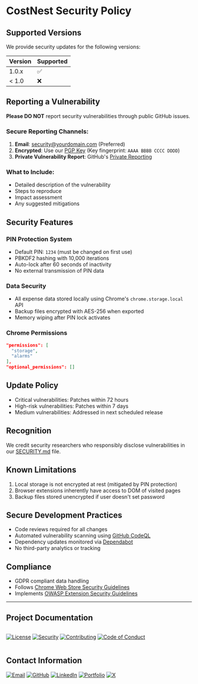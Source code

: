 
# CostNest Security Policy

##  Supported Versions
We provide security updates for the following versions:

| Version | Supported          |
|---------|--------------------|
| 1.0.x   | :white_check_mark: |
| < 1.0   | :x:                |

##  Reporting a Vulnerability

**Please DO NOT** report security vulnerabilities through public GitHub issues.

### Secure Reporting Channels:
1. **Email**: security@yourdomain.com (Preferred)
2. **Encrypted**: Use our [PGP Key](link-to-pgp-key) (Key fingerprint: `AAAA BBBB CCCC DDDD`)
3. **Private Vulnerability Report**: GitHub's [Private Reporting](https://github.com/la-b-ib/CostNest/security/advisories/new)

### What to Include:
- Detailed description of the vulnerability
- Steps to reproduce
- Impact assessment
- Any suggested mitigations

##  Security Features

### PIN Protection System
- Default PIN: `1234` (must be changed on first use)
- PBKDF2 hashing with 10,000 iterations
- Auto-lock after 60 seconds of inactivity
- No external transmission of PIN data

### Data Security
- All expense data stored locally using Chrome's `chrome.storage.local` API
- Backup files encrypted with AES-256 when exported
- Memory wiping after PIN lock activates

### Chrome Permissions
```json
"permissions": [
  "storage",
  "alarms"
],
"optional_permissions": []
```

##  Update Policy
- Critical vulnerabilities: Patches within 72 hours
- High-risk vulnerabilities: Patches within 7 days
- Medium vulnerabilities: Addressed in next scheduled release

##  Recognition
We credit security researchers who responsibly disclose vulnerabilities in our [SECURITY.md](SECURITY.md) file.

##  Known Limitations
1. Local storage is not encrypted at rest (mitigated by PIN protection)
2. Browser extensions inherently have access to DOM of visited pages
3. Backup files stored unencrypted if user doesn't set password

##  Secure Development Practices
- Code reviews required for all changes
- Automated vulnerability scanning using [GitHub CodeQL](https://codeql.github.com/)
- Dependency updates monitored via [Dependabot](https://dependabot.com/)
- No third-party analytics or tracking

##  Compliance
- GDPR compliant data handling
- Follows [Chrome Web Store Security Guidelines](https://developer.chrome.com/docs/webstore/security/)
- Implements [OWASP Extension Security Guidelines](https://owasp.org/www-project-application-security-verification-standard/)

---

## Project Documentation

<div style="display: flex; gap: 10px; margin: 15px 0; align-items: center; flex-wrap: wrap;">

[![License](https://img.shields.io/badge/License-See_FILE-007EC7?style=for-the-badge&logo=creativecommons)](LICENSE)
[![Security](https://img.shields.io/badge/Security-Policy_%7C_Reporting-FF6D00?style=for-the-badge&logo=owasp)](SECURITY.md)
[![Contributing](https://img.shields.io/badge/Contributing-Guidelines-2E8B57?style=for-the-badge&logo=git)](CONTRIBUTING.md)
[![Code of Conduct](https://img.shields.io/badge/Code_of_Conduct-Community_Standards-FF0000?style=for-the-badge&logo=opensourceinitiative)](CODE_OF_CONDUCT.md)

</div>

## Contact Information



  
[![Email](https://img.shields.io/badge/Email-D14836?style=for-the-badge&logo=gmail&logoColor=white)](mailto:labib.45x@gmail.com)
[![GitHub](https://img.shields.io/badge/GitHub-181717?style=for-the-badge&logo=github&logoColor=white)](https://github.com/la-b-ib)
[![LinkedIn](https://img.shields.io/badge/LinkedIn-0077B5?style=for-the-badge&logo=linkedin&logoColor=white)](https://www.linkedin.com/in/la-b-ib/)
[![Portfolio](https://img.shields.io/badge/Website-0A5C78?style=for-the-badge&logo=internet-explorer&logoColor=white)](https://la-b-ib.github.io/)
[![X](https://img.shields.io/badge/X-000000?style=for-the-badge&logo=twitter&logoColor=white)](https://x.com/la_b_ib_)

